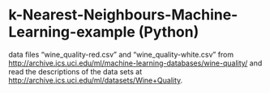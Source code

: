 # k-Nearest-Neighbours-Machine-Learning-example (Python)

data files “wine_quality-red.csv” and “wine_quality-white.csv” from 
http://archive.ics.uci.edu/ml/machine-learning-databases/wine-quality/ and read the descriptions of the
data sets at http://archive.ics.uci.edu/ml/datasets/Wine+Quality.

